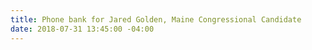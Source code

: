 ```yaml
---
title: Phone bank for Jared Golden, Maine Congressional Candidate
date: 2018-07-31 13:45:00 -04:00
---
```


